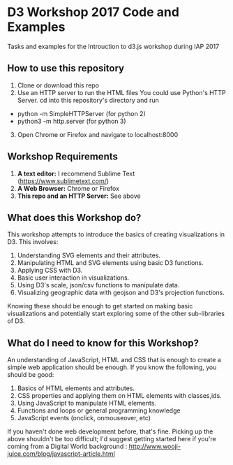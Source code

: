 # D3 Workshop 2017 Code and Examples
Tasks and examples for the Introuction to d3.js workshop during IAP 2017

## How to use this repository

1. Clone or download this repo
2. Use an HTTP server to run the HTML files
You could use Python's HTTP Server. cd into this repository's directory and run
  - python -m SimpleHTTPServer (for python 2)
  - python3 -m http.server (for python 3)
3. Open Chrome or Firefox and navigate to localhost:8000

## Workshop Requirements

1. **A text editor:** I recommend Sublime Text (https://www.sublimetext.com/)
2. **A Web Browser:** Chrome or Firefox
3. **This repo and an HTTP Server:** See above

## What does this Workshop do?

This workshop attempts to introduce the basics of creating visualizations in D3. This involves:

1. Understanding SVG elements and their attributes.
2. Manipulating HTML and SVG elements using basic D3 functions.
3. Applying CSS with D3.
4. Basic user interaction in visualizations.
5. Using D3's scale, json/csv functions to manipulate data.
6. Visualizing geographic data with geojson and D3's projection functions.

Knowing these should be enough to get started on making basic visualizations and potentially start exploring some of the other sub-libraries of D3.

## What do I need to know for this Workshop?

An understanding of JavaScript, HTML and CSS that is enough to create a simple web application should be enough. If you know the following, you should be good:

1. Basics of HTML elements and attributes.
2. CSS properties and applying them on HTML elements with classes,ids.
3. Using JavaScript to manipulate HTML elements.
4. Functions and loops or general programming knowledge
5. JavaScript events (onclick, onmouseover, etc)

If you haven't done web development before, that's fine. Picking up the above shouldn't be too difficult; I'd suggest getting started here if you're coming from a Digital World background : http://www.wooji-juice.com/blog/javascript-article.html 

